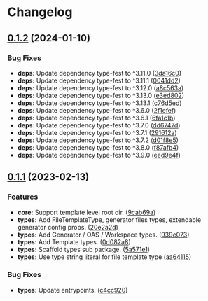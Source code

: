 # Changelog

## [0.1.2](https://github.com/BradenM/openapi-generator-clients/compare/@openapi-generator-clients/types-v0.1.1...@openapi-generator-clients/types-v0.1.2) (2024-01-10)


### Bug Fixes

* **deps:** Update dependency type-fest to ^3.11.0 ([3da16c0](https://github.com/BradenM/openapi-generator-clients/commit/3da16c077a4c89b5ca10904e793a9d2682758459))
* **deps:** Update dependency type-fest to ^3.11.1 ([0041dd2](https://github.com/BradenM/openapi-generator-clients/commit/0041dd2967dc501f6510b0401421f6e310b8dcf7))
* **deps:** Update dependency type-fest to ^3.12.0 ([a8c563a](https://github.com/BradenM/openapi-generator-clients/commit/a8c563a362c7cf5418ebdab993034ded11e72fdc))
* **deps:** Update dependency type-fest to ^3.13.0 ([e3ed802](https://github.com/BradenM/openapi-generator-clients/commit/e3ed802510432034b6a3fbadcaacdcf4dcaad2c5))
* **deps:** Update dependency type-fest to ^3.13.1 ([c76d5ed](https://github.com/BradenM/openapi-generator-clients/commit/c76d5ed4712fd2415b83ee38c971d7cf65810886))
* **deps:** Update dependency type-fest to ^3.6.0 ([2f1efef](https://github.com/BradenM/openapi-generator-clients/commit/2f1efef409542ccf822e42429df5cc3c0192dfa0))
* **deps:** Update dependency type-fest to ^3.6.1 ([6fa1c1b](https://github.com/BradenM/openapi-generator-clients/commit/6fa1c1b0d3522b9b47e22d68935a0ebdbebefd5d))
* **deps:** Update dependency type-fest to ^3.7.0 ([dd6747d](https://github.com/BradenM/openapi-generator-clients/commit/dd6747d6e0c846976c7528a9a5ea49553362be03))
* **deps:** Update dependency type-fest to ^3.7.1 ([291612a](https://github.com/BradenM/openapi-generator-clients/commit/291612a1bc48bd1e76cf9ce920bf8435537ca910))
* **deps:** Update dependency type-fest to ^3.7.2 ([d01f8e5](https://github.com/BradenM/openapi-generator-clients/commit/d01f8e5f2e0155a564d0dad4179b4963a76901a5))
* **deps:** Update dependency type-fest to ^3.8.0 ([f87afb4](https://github.com/BradenM/openapi-generator-clients/commit/f87afb404f50bc7607ac02f2a596fecbbf1d816b))
* **deps:** Update dependency type-fest to ^3.9.0 ([eed9e4f](https://github.com/BradenM/openapi-generator-clients/commit/eed9e4f081c14e7c81d629fb0421d7fd964b4858))

## [0.1.1](https://github.com/BradenM/openapi-generator-clients/compare/@openapi-generator-clients/types-v0.1.0...@openapi-generator-clients/types-v0.1.1) (2023-02-13)


### Features

* **core:** Support template level root dir. ([9cab69a](https://github.com/BradenM/openapi-generator-clients/commit/9cab69ad6ae9850e2875d73033f65242ad9af383))
* **types:** Add FileTemplateType, generator files types, extendable generator config props. ([20e2a2d](https://github.com/BradenM/openapi-generator-clients/commit/20e2a2d173bc6ba2c6452a7e8b0ac16f8f0b56c6))
* **types:** Add Generator / OAS / Workspace types. ([939e073](https://github.com/BradenM/openapi-generator-clients/commit/939e07307bdba267f08991aa672966b116c360d8))
* **types:** Add Template types. ([0d082a8](https://github.com/BradenM/openapi-generator-clients/commit/0d082a8d354d03d13c9c2f1339698dcbdeb1a917))
* **types:** Scaffold types sub package. ([5a571e1](https://github.com/BradenM/openapi-generator-clients/commit/5a571e152deab8b5c6c2344795edf34e86e15c77))
* **types:** Use type string literal for file template type ([aa64115](https://github.com/BradenM/openapi-generator-clients/commit/aa6411593226cd0ca7269c76d3aa677db2703436))


### Bug Fixes

* **types:** Update entrypoints. ([c4cc920](https://github.com/BradenM/openapi-generator-clients/commit/c4cc920389f29bd0bb968f00c9f2c81593525c12))
